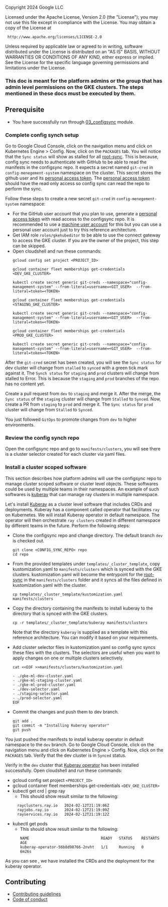 Copyright 2024 Google LLC

Licensed under the Apache License, Version 2.0 (the "License");
you may not use this file except in compliance with the License.
You may obtain a copy of the License at

     http://www.apache.org/licenses/LICENSE-2.0

Unless required by applicable law or agreed to in writing, software
distributed under the License is distributed on an "AS IS" BASIS,
WITHOUT WARRANTIES OR CONDITIONS OF ANY KIND, either express or implied.
See the License for the specific language governing permissions and
limitations under the License.

### This doc is meant for the platform admins or the group that has admin level permissions on the GKE clusters. The steps mentioned in these docs must be executed by them.

## Prerequisite
- You have successfully run through [03_configsync][configsync] module.

### Complete config synch setup

Go to Google Cloud Console, click on the navigation menu and click on Kubernetes Engine > Config. Now, click on the `PACKAGES`
tab. You will notice that the `Sync status` will show as stalled for all [root-sync][root-sync].
This is because, config sync needs to authenticate with GitHub to be able to read the manifests in the configsync repo. It expects a secret named `git-cred` in `config-menegement-system` namespace on the cluster.
This secret stores the github user and its [personal access token][personal-access-token]. The [personal access token][personal-access-token] should have the read only access so config sync can read the repo to perform the sync.

Follow these steps to create a new secret `git-cred` in `config-menegement-system` namespace:
- For the GitHub user account that you plan to use, generate a  [personal access token][personal-access-token] with read access to the configsync repo. It is recommended to use a [machine user account][machine-user-account] for this but you can use a personal user account just to try this reference architecture.
- Get IAM role `roles/gkehubeditor` to be able to use the connect gateway to access the GKE cluster. If you are the owner of the project, this step can be skipped.
- Open cloudshell and run these commands:
  ```
  gcloud config set project <PROJECT_ID>
  
  gcloud container fleet memberships get-credentials  <DEV_GKE_CLUSTER>
  
  kubectl create secret generic git-creds --namespace="config-management-system" --from-literal=username=<GIT_USER>  --from-literal=token=<TOKEN>
  
  gcloud container fleet memberships get-credentials  <STAGING_GKE_CLUSTER>
  
  kubectl create secret generic git-creds --namespace="config-management-system" --from-literal=username=<GIT_USER>  --from-literal=token=<TOKEN>
  
  gcloud container fleet memberships get-credentials  <PROD_GKE_CLUSTER>
  
  kubectl create secret generic git-creds --namespace="config-management-system" --from-literal=username=<GIT_USER>  --from-literal=token=<TOKEN>
  ```

After the `git-cred` secret has been created, you will see the `Sync status` for dev cluster will change from `stalled` to `synced` with a green tick mark against it. The `Synch status` for `staging` and `prod` clusters will change from stalled to Error. This is because the `staging` and `prod` branches of the repo has no content yet.

Create a pull request from `dev` to `staging` and merge it. After the merge, the `Sync status` of the `staging` cluster will change from `Stalled` to `Synced`. Now, create a PR from `staging` to `prod` and merge it. The `Sync status` for `prod` cluster will change from `Stalled` to `Synced`.

You just followed `GitOps` to promote changes from `dev` to higher environments. 

### Review the config synch repo
Open the configsync repo and go to `manifests/clusters`, you will see there is a cluster selector created for each cluster via yaml files.

### Install a cluster scoped software
This section describes how platform admins will use the configsync repo to manage cluster scoped software or cluster level objects. These softwares could be used by multiple teams in their namespaces. An example of such softwares is [kuberay][kuberay] that can manage ray clusters in multiple namespace.


Let's install [Kuberay][kuberay] as a cluster level software that includes CRDs and deployments. Kuberay has a component called operator that facilitates `ray` on Kubernetes. We will install Kuberay operator in default namespace. The operator will then orchestrate `ray clusters` created in different namespace by different teams in the future.
Perform the following steps:
- Clone the configsync repo and change directory. The default branch `dev` is checked out.
  ```
  git clone <CONFIG_SYNC_REPO> repo
  cd repo
  ``` 

- From the provided templates under `templates/_cluster_template`, copy kustomization.yaml to `manifests/clusters` which is synced with the GKE clusters. kustomization.yaml will become the entrypoint for the [root-sync][root-sync] in the `manifests/clusters` folder and it syncs all the files defined in kustomization.yaml with the cluster.
  ```
  cp templates/_cluster_template/kustomization.yaml manifests/clusters
  ```
      
- Copy the directory containing the manifests to install kuberay to the directory that is synced with the GKE clusters. 
  ```
  cp -r templates/_cluster_template/kuberay manifests/clusters
  ```
  Note that the directory `kuberay` is supplied as a template with this reference architecture. You can modify it based on your requirements.

- Add cluster selector files in kustomization.yaml so config sync syncs these files with the clusters. The selectors are useful when you want to apply changes on one or multiple clusters selectively.   
  ```
  cat <<EOF >>manifests/clusters/kustomization.yaml
  
  - ./gke-ml-dev-cluster.yaml
  - ./gke-ml-staging-cluster.yaml
  - ./gke-ml-prod-cluster.yaml
  - ./dev-selector.yaml
  - ./staging-selector.yaml
  - ./prod-selector.yaml
  EOF
  ```
  
- Commit the changes and push them to dev branch.
  ```
  git add .
  git commit -m "Installing Kuberay operator"
  git push
  ```

You just pushed the manifests to install kuberay operator in default namespace to the `dev` branch. Go to Google Cloud Console, click on the navigation menu and click on Kubernetes Engine > Config. Now, click on the `PACKAGES` tab. Verify that the dev cluster is in `Synced` status.

Verify in the `dev` cluster that [Kuberay operator][kuberay] has been installed successfully.
Open cloudshell and run these commands:
- gcloud config set project `<PROJECT_ID>`
- gcloud container fleet memberships get-credentials  `<DEV_GKE_CLUSTER>`
- kubectl get crd | grep ray
  - This should show result similar to the following:
  ```
    rayclusters.ray.io   2024-02-12T21:19:06Z
    rayjobs.ray.io       2024-02-12T21:19:09Z
    rayservices.ray.io   2024-02-12T21:19:12Z
  ```
- kubectl get pods
  - This should show result similar to the following:
    ```
    NAME                                READY   STATUS    RESTARTS   AGE
    kuberay-operator-56b8d98766-2nvht   1/1     Running   0          6m26s
    ```
As you can see , we have installed the CRDs and the deployment for the kuberay operator.

## Contributing

*   [Contributing guidelines][contributing-guidelines]
*   [Code of conduct][code-of-conduct]

<!-- LINKS: https://www.markdownguide.org/basic-syntax/#reference-style-links -->

[contributing-guidelines]: CONTRIBUTING.md
[code-of-conduct]: code-of-conduct.md
[repo-sync]: https://cloud.google.com/anthos-config-management/docs/reference/rootsync-reposync-fields
[root-sync]: https://cloud.google.com/anthos-config-management/docs/reference/rootsync-reposync-fields
[personal-access-token]: https://docs.github.com/en/authentication/keeping-your-account-and-data-secure/managing-your-personal-access-tokens
[machine-user-account]: https://docs.github.com/en/get-started/learning-about-github/types-of-github-accounts
[kuberay]: https://ray-project.github.io/kuberay/
[configsync]: ../03_configsync




